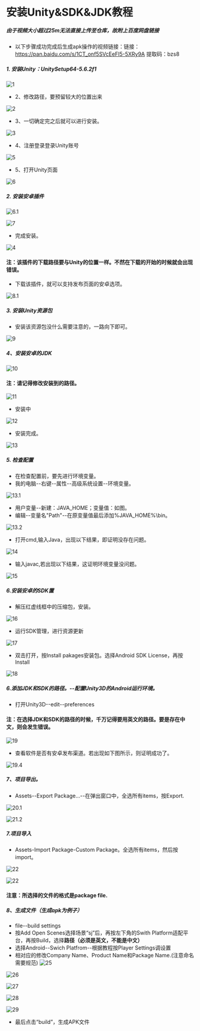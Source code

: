 
# 安装Unity&SDK&JDK教程
##### 由于视频大小超过25m无法直接上传至仓库，故附上百度网盘链接
- 以下步骤成功完成后生成apk操作的视频链接：链接：https://pan.baidu.com/s/1CT_onf5SVcEeFI5-5XRy9A    提取码：bzs8
##### 1. 安装Unity：UnitySetup64-5.6.2f1

![1](img/1.png)

- 2、修改路径，要预留较大的位置出来

![2](img/2.png)

- 3、一切确定完之后就可以进行安装。

![3](img/3.png)

- 4、注册登录登录Unity账号

![5](img/5.png)

- 5、打开Unity页面

![6](img/6.png)

##### 2. 安装安卓插件

![6.1](img/6.1.png)

![7](img/7.png)

- 完成安装。

![4](img/4.png)

#### 注：该插件的下载路径要与Unity的位置一样。不然在下载的开始的时候就会出现错误。
- 下载该插件，就可以支持发布页面的安卓选项。

![8.1](img/8.1.png)

##### 3. 安装Unity资源包
- 安装该资源包没什么需要注意的，一路向下即可。

![9](img/9.png)

##### 4、安装安卓的JDK

![10](img/10.png)

#### 注：请记得修改安装到的路径。

![11](img/11.png)

- 安装中

![12](img/12.png)

- 安装完成。

![13](img/13.png)

##### 5. 检查配置
- 在检查配置前，要先进行环境变量。
- 我的电脑--右键--属性--高级系统设置--环境变量。

![13.1](img/13.1.png) 

- 用户变量--新建：JAVA_HOME；变量值：如图。
- 编辑--变量名"Path"--在原变量值最后添加%JAVA_HOME%\bin。

![13.2](img/13.2.png)

- 打开cmd,输入Java，出现以下结果，即证明没存在问题。

![14](img/14.png)

- 输入javac,若出现以下结果，这证明环境变量没问题。

![15](img/15.png)

##### 6.安装安卓的SDK置
- 解压红虚线框中的压缩包，安装。

![16](img/16.png)

- 运行SDK管理，进行资源更新

![17](img/17.png)

- 双击打开，按Install pakages安装包。选择Android SDK License，再按Install

![18](img/18.png)

##### 6.添加JDK和SDK的路径。--配置Unity3D的Android运行环境。

- 打开Unity3D--edit--preferences
#### 注：在选择JDK和SDK的路径的时候，千万记得要用英文的路径。要是存在中文，则会发生错误。

![19](img/19.png)

- 查看软件是否有安卓发布渠道。若出现如下图所示，则证明成功了。

![19.4](img/19.4.png)

##### 7、项目导出。- Assets--Export Package...--在弹出窗口中，全选所有items，按Export.

![20.1](img/20.1.png)

![21.2](img/21.2.png)

##### 7.项目导入
- Assets-Import Package-Custom Package。全选所有items，然后按import。

![22](img/24.png)

![22](img/22.png)

#### 注意：所选择的文件的格式是package file.

##### 8、生成文件（生成apk为例子）
- file--build settings
- 按Add Open Scenes选择场景“sj”后，再按左下角的Swith Platform适配平台，再按Build，选择**路径（必须是英文，不能是中文）**
- 选择Android--Swich Platfrom--根据教程按Player Settings调设置
- 相对应的修改Company Name、Product Name和Package Name.(注意命名需要规范)
![25](img/25.png)

![26](img/26.png)

![27](img/27.png)

![28](img/28.png)

![29](img/29.png)

- 最后点击“build”，生成APK文件



